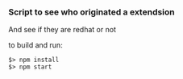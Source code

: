 ### Script to see who originated a extendsion

And see if they are redhat or not

to build and run:

```
$> npm install
$> npm start
```
